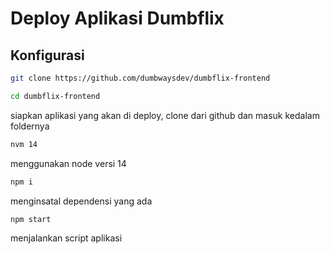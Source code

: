 # Deploy Aplikasi Dumbflix
## Konfigurasi 

```bash
git clone https://github.com/dumbwaysdev/dumbflix-frontend
```
```bash
cd dumbflix-frontend
```
siapkan aplikasi yang akan di deploy, clone dari github dan masuk kedalam foldernya

```bash
nvm 14
```
menggunakan node versi 14

```bash
npm i
```
menginsatal dependensi yang ada

```bash
npm start
```
menjalankan script aplikasi

